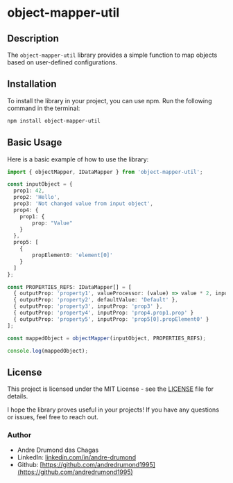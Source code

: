 # object-mapper-util

## Description

The `object-mapper-util` library provides a simple function to map objects based on user-defined configurations.

## Installation

To install the library in your project, you can use npm. Run the following command in the terminal:

```bash
npm install object-mapper-util
```

## Basic Usage

Here is a basic example of how to use the library:

```typescript
import { objectMapper, IDataMapper } from 'object-mapper-util';

const inputObject = {
  prop1: 42,
  prop2: 'Hello',
  prop3: 'Not changed value from input object',
  prop4: {
    prop1: {
        prop: "Value"
    }
  },
  prop5: [
    {
        propElement0: 'element[0]'
    }
  ]
};

const PROPERTIES_REFS: IDataMapper[] = [
  { outputProp: 'property1', valueProcessor: (value) => value * 2, inputProp: 'prop1' },
  { outputProp: 'property2', defaultValue: 'Default' },
  { outputProp: 'property3', inputProp: 'prop3' },
  { outputProp: 'property4', inputProp: 'prop4.prop1.prop' }
  { outputProp: 'property5', inputProp: 'prop5[0].propElement0' }
];

const mappedObject = objectMapper(inputObject, PROPERTIES_REFS);

console.log(mappedObject);
```


## License 

This project is licensed under the MIT License - see the [LICENSE](LICENSE) file for details.

I hope the library proves useful in your projects! If you have any questions or issues, feel free to reach out.

### Author
- Andre Drumond das Chagas
- LinkedIn: [linkedin.com/in/andre-drumond](https://br.linkedin.com/in/andre-drumond)
- Github: [https://github.com/andredrumond1995](https://github.com/andredrumond1995)
